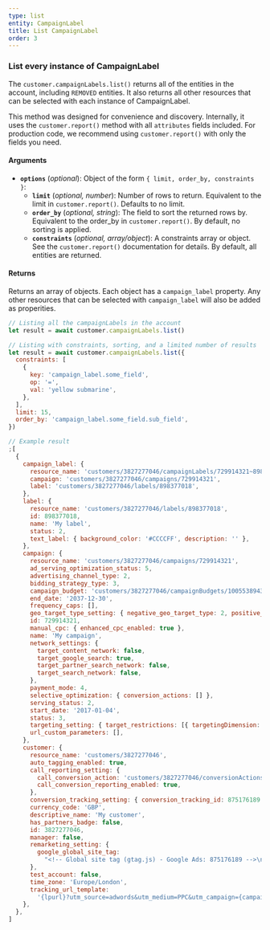 ```yaml
---
type: list
entity: CampaignLabel
title: List CampaignLabel
order: 3
---
```


### List every instance of CampaignLabel

The `customer.campaignLabels.list()` returns all of the entities in the account, including `REMOVED` entities. It also returns all other resources that can be selected with each instance of CampaignLabel.

This method was designed for convenience and discovery. Internally, it uses the `customer.report()` method with all `attributes` fields included. For production code, we recommend using `customer.report()` with only the fields you need.

#### Arguments

- **`options`** (_optional_): Object of the form `{ limit, order_by, constraints }`:
  - **`limit`** (_optional, number_): Number of rows to return. Equivalent to the limit in `customer.report()`. Defaults to no limit.
  - **`order_by`** (_optional, string_): The field to sort the returned rows by. Equivalent to the order_by in `customer.report()`. By default, no sorting is applied.
  - **`constraints`** (_optional, array/object_): A constraints array or object. See the `customer.report()` documentation for details. By default, all entities are returned.

#### Returns

Returns an array of objects.
Each object has a `campaign_label` property. Any other resources that can be selected with `campaign_label` will also be added as properities.

```javascript
// Listing all the campaignLabels in the account
let result = await customer.campaignLabels.list()

// Listing with constraints, sorting, and a limited number of results
let result = await customer.campaignLabels.list({
  constraints: [
    {
      key: 'campaign_label.some_field',
      op: '=',
      val: 'yellow submarine',
    },
  ],
  limit: 15,
  order_by: 'campaign_label.some_field.sub_field',
})
```

```javascript
// Example result
;[
  {
    campaign_label: {
      resource_name: 'customers/3827277046/campaignLabels/729914321~898377018',
      campaign: 'customers/3827277046/campaigns/729914321',
      label: 'customers/3827277046/labels/898377018',
    },
    label: {
      resource_name: 'customers/3827277046/labels/898377018',
      id: 898377018,
      name: 'My label',
      status: 2,
      text_label: { background_color: '#CCCCFF', description: '' },
    },
    campaign: {
      resource_name: 'customers/3827277046/campaigns/729914321',
      ad_serving_optimization_status: 5,
      advertising_channel_type: 2,
      bidding_strategy_type: 3,
      campaign_budget: 'customers/3827277046/campaignBudgets/1005538943',
      end_date: '2037-12-30',
      frequency_caps: [],
      geo_target_type_setting: { negative_geo_target_type: 2, positive_geo_target_type: 2 },
      id: 729914321,
      manual_cpc: { enhanced_cpc_enabled: true },
      name: 'My campaign',
      network_settings: {
        target_content_network: false,
        target_google_search: true,
        target_partner_search_network: false,
        target_search_network: false,
      },
      payment_mode: 4,
      selective_optimization: { conversion_actions: [] },
      serving_status: 2,
      start_date: '2017-01-04',
      status: 3,
      targeting_setting: { target_restrictions: [{ targetingDimension: 3, bidOnly: { value: false } }] },
      url_custom_parameters: [],
    },
    customer: {
      resource_name: 'customers/3827277046',
      auto_tagging_enabled: true,
      call_reporting_setting: {
        call_conversion_action: 'customers/3827277046/conversionActions/179',
        call_conversion_reporting_enabled: true,
      },
      conversion_tracking_setting: { conversion_tracking_id: 875176189 },
      currency_code: 'GBP',
      descriptive_name: 'My customer',
      has_partners_badge: false,
      id: 3827277046,
      manager: false,
      remarketing_setting: {
        google_global_site_tag:
          "<!-- Global site tag (gtag.js) - Google Ads: 875176189 -->\n<script async src=\"https://www.googletagmanager.com/gtag/js?id=AW-875176189\"></script>\n<script>\n  window.dataLayer = window.dataLayer || [];\n  function gtag(){dataLayer.push(arguments);}\n  gtag('js', new Date());\n\n  gtag('config', 'AW-875176189');\n</script>\n",
      },
      test_account: false,
      time_zone: 'Europe/London',
      tracking_url_template:
        '{lpurl}?utm_source=adwords&utm_medium=PPC&utm_campaign={campaignid}&utm_term={ifsearch:{keyword}}{ifcontent:{placement}}&utm_content={creative}&network={network}&adgroupid={adgroupid}&matchtype={matchtype}&adposition={adposition}&targetid={targetid}&target={target}&device={device}&devicemodel={devicemodel}',
    },
  },
]
```
